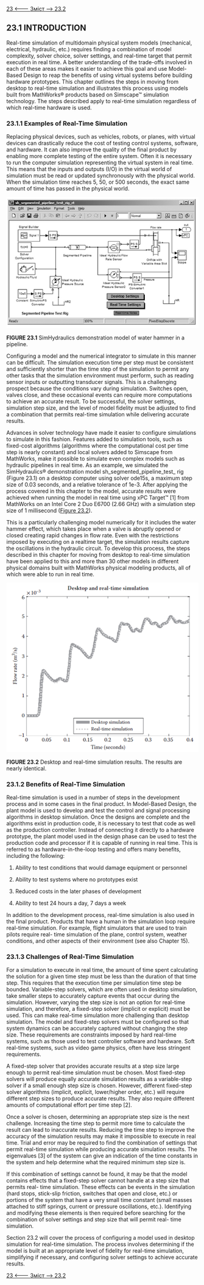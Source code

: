[23 <--- ](23.md) [   Зміст   ](README.md) [--> 23.2](23_2.md)

## 23.1 INTRODUCTION

Real-time simulation of multidomain physical system models (mechanical, electrical, hydraulic, etc.) requires finding a combination of model complexity, solver choice, solver settings, and real-time target that permit execution in real time. A better understanding of the trade-offs involved in each of these areas makes it easier to achieve this goal and use Model-Based Design to reap the benefits of using virtual systems before building hardware prototypes. This chapter outlines the steps in moving from desktop to real-time simulation and illustrates this process using models built from MathWorks® products based on Simscape™ simulation technology. The steps described apply to real-time simulation regardless of which real-time hardware is used.

### 23.1.1 Examples of Real-Time Simulation

Replacing physical devices, such as vehicles, robots, or planes, with virtual devices can drastically reduce the cost of testing control systems, software, and hardware. It can also improve the quality of the final product by enabling more complete testing of the entire system. Often it is necessary to run the computer simulation representing the virtual system in real time. This means that the inputs and outputs (I/O) in the virtual world of simulation must be read or updated synchronously with the physical world. When the simulation time reaches 5, 50, or 500 seconds, the exact same amount of time has passed in the physical world.

 ![image-20220823010522452](media/image-20220823010522452.png)

**FIGURE 23.1** SimHydraulics demonstration model of water hammer in a pipeline.

Configuring a model and the numerical integrator to simulate in this manner can be difficult. The simulation execution time per step must be consistent and sufficiently shorter than the time step of the simulation to permit any other tasks that the simulation environment must perform, such as reading sensor inputs or outputting transducer signals. This is a challenging prospect because the conditions vary during simulation. Switches open, valves close, and these occasional events can require more computations to achieve an accurate result. To be successful, the solver settings, simulation step size, and the level of model fidelity must be adjusted to find a combination that permits real-time simulation while delivering accurate results.

Advances in solver technology have made it easier to configure simulations to simulate in this fashion. Features added to simulation tools, such as fixed-cost algorithms (algorithms where the computational cost per time step is nearly constant) and local solvers added to Simscape from MathWorks, make it possible to simulate even complex models such as hydraulic pipelines in real time. As an example, we simulated the SimHydraulics® demonstration model sh_segmented_pipeline_test_ rig (Figure 23.1) on a desktop computer using solver ode15s, a maximum step size of 0.03 seconds, and a relative tolerance of 1e-3. After applying the process covered in this chapter to the model, accurate results were achieved when running the model in real time using xPC Target™ [1] from MathWorks on an Intel Core 2 Duo E6700 (2.66 GHz) with a simulation step size of 1 millisecond ([Figure 23.2](#_bookmark141)).

This is a particularly challenging model numerically for it includes the water hammer effect, which takes place when a valve is abruptly opened or closed creating rapid changes in flow rate. Even with the restrictions imposed by executing on a realtime target, the simulation results capture the oscillations in the hydraulic circuit. To develop this process, the steps described in this chapter for moving from desktop to real-time simulation have been applied to this and more than 30 other models in different physical domains built with MathWorks physical modeling products, all of which were able to run in real time.

![image-20220823010558631](media/image-20220823010558631.png)

**FIGURE 23.2** Desktop and real-time simulation results. The results are nearly identical.

### 23.1.2 Benefits of Real-Time Simulation

Real-time simulation is used in a number of steps in the development process and in some cases in the final product. In Model-Based Design, the plant model is used to develop and test the control and signal processing algorithms in desktop simulation. Once the designs are complete and the algorithms exist in production code, it is necessary to test that code as well as the production controller. Instead of connecting it directly to a hardware prototype, the plant model used in the design phase can be used to test the production code and processor if it is capable of running in real time. This is referred to as hardware-in-the-loop testing and offers many benefits, including the following:

1. Ability to test conditions that would damage equipment or personnel

2. Ability to test systems where no prototypes exist

3. Reduced costs in the later phases of development

4. Ability to test 24 hours a day, 7 days a week

In addition to the development process, real-time simulation is also used in the final product. Products that have a human in the simulation loop require real-time simulation. For example, flight simulators that are used to train pilots require real- time simulation of the plane, control system, weather conditions, and other aspects of their environment (see also Chapter 15).

### 23.1.3 Challenges of Real-Time Simulation

For a simulation to execute in real time, the amount of time spent calculating the solution for a given time step must be less than the duration of that time step. This requires that the execution time per simulation time step be bounded. Variable-step solvers, which are often used in desktop simulation, take smaller steps to accurately capture events that occur during the simulation. However, varying the step size is not an option for real-time simulation, and therefore, a fixed-step solver (implicit or explicit) must be used. This can make real-time simulation more challenging than desktop simulation. The model and fixed-step solvers must be configured so that system dynamics can be accurately captured without changing the step size. These requirements are constraints imposed by hard real-time systems, such as those used to test controller software and hardware. Soft real-time systems, such as video game physics, often have less stringent requirements.

A fixed-step solver that provides accurate results at a step size large enough to permit real-time simulation must be chosen. Most fixed-step solvers will produce equally accurate simulation results as a variable-step solver if a small enough step size is chosen. However, different fixed-step solver algorithms (implicit, explicit, lower/higher order, etc.) will require different step sizes to produce accurate results. They also require different amounts of computational effort per time step [2].

Once a solver is chosen, determining an appropriate step size is the next challenge. Increasing the time step to permit more time to calculate the result can lead to inaccurate results. Reducing the time step to improve the accuracy of the simulation results may make it impossible to execute in real time. Trial and error may be required to find the combination of settings that permit real-time simulation while producing accurate simulation results. The eigenvalues [3] of the system can give an indication of the time constants in the system and help determine what the required minimum step size is.

If this combination of settings cannot be found, it may be that the model contains effects that a fixed-step solver cannot handle at a step size that permits real- time simulation. These effects can be events in the simulation (hard stops, stick-slip friction, switches that open and close, etc.) or portions of the system that have a very small time constant (small masses attached to stiff springs, current or pressure oscillations, etc.). Identifying and modifying these elements is then required before searching for the combination of solver settings and step size that will permit real- time simulation.

Section 23.2 will cover the process of configuring a model used in desktop simulation for real-time simulation. The process involves determining if the model is built at an appropriate level of fidelity for real-time simulation, simplifying if necessary, and configuring solver settings to achieve accurate results.

[23 <--- ](23.md) [   Зміст   ](README.md) [--> 23.2](23_2.md)